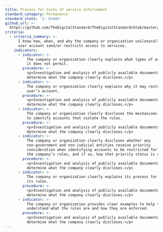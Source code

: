```yaml
---
title: Process for terms of service enforcement
standard_category: Permanence
standard_state: '1: Green'
github_url: >-
  https://github.com/TheDigitalStandard/TheDigitalStandard/blob/master/Ownership%20(Is%20it%20mine%3F)%2FPermanence%2FProcess%20for%20terms%20of%20service%20enforcement.yaml
criteria:
  - criteria_summary: >-
      I know how, when, and why the company or organization unilaterally closes
      user account sand/or restricts access to services.
    indicators:
      - indicator: >-
          The company or organization clearly explains what types of activities
          it does not permit.
        procedure: >-
          <p>Investigation and analysis of publicly available documentation to
          determine what the company clearly discloses.</p>
      - indicator: >-
          The company or organization clearly explains why it may restrict a
          user’s account.
        procedure: >-
          <p>Investigation and analysis of publicly available documentation to
          determine what the company clearly discloses.</p>
      - indicator: >-
          The company or organization clearly discloses the mechanisms it uses
          to identify accounts that violate the rules.
        procedure: >-
          <p>Investigation and analysis of publicly available documentation to
          determine what the company clearly discloses.</p>
      - indicator: >-
          The company or organization clearly discloses whether any
          non-government and non-judicial entities receive priority
          consideration when identifying accounts to be restricted for violating
          the company’s rules, and if so, how that priority status is conferred.
        procedure: >-
          <p>Investigation and analysis of publicly available documentation to
          determine what the company clearly discloses.</p>
      - indicator: >-
          The company or organization clearly explains its process for enforcing
          its rules.
        procedure: >-
          <p>Investigation and analysis of publicly available documentation to
          determine what the company clearly discloses.</p>
      - indicator: >-
          The company or organization provides clear examples to help the user
          understand what the rules are and how they are enforced.
        procedure: >-
          <p>Investigation and analysis of publicly available documentation to
          determine what the company clearly discloses.</p>
---
```


